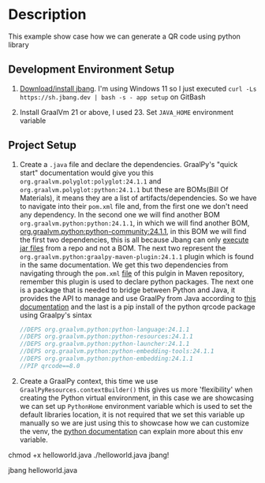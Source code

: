 # Description
This example show case how we can generate a QR code using python library 

## Development Environment Setup

1. [Download/install jbang](https://www.jbang.dev/download/). I'm using Windows 11 so I just executed `curl -Ls https://sh.jbang.dev | bash -s - app setup` on GitBash

2. Install GraalVm 21 or above, I used 23. Set `JAVA_HOME` environment variable

## Project Setup

1. Create a `.java` file and declare the dependencies. GraalPy's "quick start" documentation would 
give you this `org.graalvm.polyglot:polyglot:24.1.1` and `org.graalvm.polyglot:python:24.1.1` but these
are BOMs(Bill Of Materials), it means they are a list of artifacts/dependencies. So we have to navigate
into their `pom.xml` file and, from the first one we don't need any dependency. In the second one we will
find another BOM `org.graalvm.python:python:24.1.1`, in which we will find another BOM, [org.graalvm.python:python-community:24.1.1](https://mvnrepository.com/artifact/org.graalvm.python/python-community/24.1.1),
in this BOM we will find the first two dependencies, this is all because Jbang can only [execute jar files](https://mvnrepository.com/artifact/org.graalvm.python/python-community/24.1.1)
from a repo and not a BOM. The next two represent the `org.graalvm.python:graalpy-maven-plugin:24.1.1` plugin which is found in the same
documentation. We get this two dependencies from navigating through the `pom.xml` [file](https://repo1.maven.org/maven2/org/graalvm/python/graalpy-maven-plugin/24.1.1/graalpy-maven-plugin-24.1.1.pom)
of this pulgin in Maven repository, remember this plugin is used to declare python packages. The next one
is a package that is needed to bridge between Python and Java, it provides the API to manage and use GraalPy from Java
according to [this documentation](https://github.com/graalvm/graal-languages-demos/tree/main/graalpy/graalpy-native-extensions-guide#41-dependency-configuration) and
the last is a pip install of the python qrcode package using Graalpy's sintax

    ```java
   //DEPS org.graalvm.python:python-language:24.1.1
   //DEPS org.graalvm.python:python-resources:24.1.1
   //DEPS org.graalvm.python:python-launcher:24.1.1
   //DEPS org.graalvm.python:python-embedding-tools:24.1.1
   //DEPS org.graalvm.python:python-embedding:24.1.1
   //PIP qrcode==8.0
    ```
    
2. Create a GraalPy context, this time we use `GraalPyResources.contextBuilder()` this gives us more
'flexibility' when creating the Python virtual environment, in this case we are showcasing we 
can set up `PythonHome` environment variable which is used to set the default libraries location, it is
not required that we set this variable up manually so we are just using this to showcase how we can
customize the venv, the [python documentation](https://docs.python.org/3/using/cmdline.html#environment-variables) can
explain more about this env variable.

chmod +x helloworld.java
./helloworld.java jbang!

jbang helloworld.java